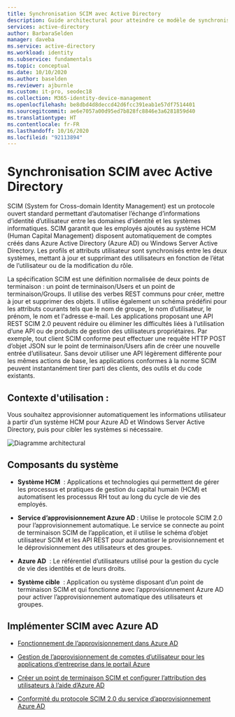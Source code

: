```yaml
---
title: Synchronisation SCIM avec Active Directory
description: Guide architectural pour atteindre ce modèle de synchronisation
services: active-directory
author: BarbaraSelden
manager: daveba
ms.service: active-directory
ms.workload: identity
ms.subservice: fundamentals
ms.topic: conceptual
ms.date: 10/10/2020
ms.author: baselden
ms.reviewer: ajburnle
ms.custom: it-pro, seodec18
ms.collection: M365-identity-device-management
ms.openlocfilehash: be8dbd4d8deccd42d6fcc391eab1e57df7514401
ms.sourcegitcommit: ae6e7057a00d95ed7b828fc8846e3a6281859d40
ms.translationtype: HT
ms.contentlocale: fr-FR
ms.lasthandoff: 10/16/2020
ms.locfileid: "92113894"
---
```

# <a name="scim-synchronization-with-azure-active-directory"></a>Synchronisation SCIM avec Active Directory

SCIM (System for Cross-domain Identity Management) est un protocole ouvert standard permettant d’automatiser l’échange d’informations d’identité d’utilisateur entre les domaines d’identité et les systèmes informatiques. SCIM garantit que les employés ajoutés au système HCM (Human Capital Management) disposent automatiquement de comptes créés dans Azure Active Directory (Azure AD) ou Windows Server Active Directory. Les profils et attributs utilisateur sont synchronisés entre les deux systèmes, mettant à jour et supprimant des utilisateurs en fonction de l’état de l’utilisateur ou de la modification du rôle.

La spécification SCIM est une définition normalisée de deux points de terminaison : un point de terminaison/Users et un point de terminaison/Groups. Il utilise des verbes REST communs pour créer, mettre à jour et supprimer des objets. Il utilise également un schéma prédéfini pour les attributs courants tels que le nom de groupe, le nom d’utilisateur, le prénom, le nom et l'adresse e-mail. Les applications proposant une API REST SCIM 2.0 peuvent réduire ou éliminer les difficultés liées à l’utilisation d’une API ou de produits de gestion des utilisateurs propriétaires. Par exemple, tout client SCIM conforme peut effectuer une requête HTTP POST d’objet JSON sur le point de terminaison/Users afin de créer une nouvelle entrée d’utilisateur. Sans devoir utiliser une API légèrement différente pour les mêmes actions de base, les applications conformes à la norme SCIM peuvent instantanément tirer parti des clients, des outils et du code existants. 

## <a name="use-when"></a>Contexte d'utilisation : 

Vous souhaitez approvisionner automatiquement les informations utilisateur à partir d’un système HCM pour Azure AD et Windows Server Active Directory, puis pour cibler les systèmes si nécessaire. 

![Diagramme architectural](./media/authentication-patterns/scim-auth.png)


## <a name="components-of-system"></a>Composants du système 

* **Système HCM**  : Applications et technologies qui permettent de gérer les processus et pratiques de gestion du capital humain (HCM) et automatisent les processus RH tout au long du cycle de vie des employés. 

* **Service d’approvisionnement Azure AD** : Utilise le protocole SCIM 2.0 pour l’approvisionnement automatique. Le service se connecte au point de terminaison SCIM de l’application, et il utilise le schéma d’objet utilisateur SCIM et les API REST pour automatiser le provisionnement et le déprovisionnement des utilisateurs et des groupes.  

* **Azure AD**  : Le référentiel d’utilisateurs utilisé pour la gestion du cycle de vie des identités et de leurs droits. 

* **Système cible**  : Application ou système disposant d’un point de terminaison SCIM et qui fonctionne avec l’approvisionnement Azure AD pour activer l’approvisionnement automatique des utilisateurs et groupes.  

## <a name="implement-scim-with-azure-ad"></a>Implémenter SCIM avec Azure AD 

* [Fonctionnement de l’approvisionnement dans Azure AD ](https://docs.microsoft.com/azure/active-directory/app-provisioning/how-provisioning-works)

* [Gestion de l’approvisionnement de comptes d’utilisateur pour les applications d’entreprise dans le portail Azure](https://docs.microsoft.com/azure/active-directory/app-provisioning/configure-automatic-user-provisioning-portal)

* [Créer un point de terminaison SCIM et configurer l’attribution des utilisateurs à l’aide d’Azure AD](https://docs.microsoft.com/azure/active-directory/app-provisioning/use-scim-to-provision-users-and-groups)

* [Conformité du protocole SCIM 2.0 du service d’approvisionnement Azure AD](https://docs.microsoft.com/azure/active-directory/app-provisioning/use-scim-to-provision-users-and-groupsapplication-provisioning-config-problem-scim-compatibility)

